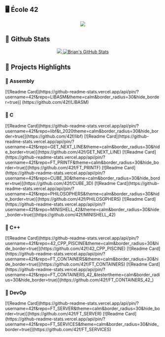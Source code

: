 ## 🖥 École 42
<div align="center">
<a href="https://profile.intra.42.fr/users/bvalette"><img src="https://1337-readme.vercel.app/api/profile?cursus=42cursus&dark=true&leet_logo=hide&login=bvalette"></a>
</div>

## 🧮 Github Stats

<div align="center">
<a href="https://github.com/42f?tab=repositories"><img src="https://github-readme-stats.vercel.app/api/top-langs/?username=42f&theme=onedark&hide=Objective-C">
<img src="https://github-readme-stats.vercel.app/api?username=42f&&show_icons=true&line_height=27&v=5&theme=onedark&hide=contribs,issues&count_private=true" alt="Brian's GitHub Stats"/></a>
</div>

## 📕 Projects Highlights

<div align="center">
    </div>

<h3> 📌 Assembly</h3>
    [![Readme Card](https://github-readme-stats.vercel.app/api/pin/?username=42f&repo=LIBASM&theme=calm&border_radius=30&hide_border=true)] (https://github.com/42f/LIBASM)
<h3> 📌  C</h3>
    [![Readme Card](https://github-readme-stats.vercel.app/api/pin/?username=42f&repo=libf&t_2020theme=calm&border_radius=30&hide_border=true)](https://github.com/42f/libf)
    [![Readme Card](https://github-readme-stats.vercel.app/api/pin/?username=42f&repo=GET_NEXT_LINE&theme=calm&border_radius=30&hide_border=true)](https://github.com/42f/GET_NEXT_LINE)
    [![Readme Card](https://github-readme-stats.vercel.app/api/pin/?username=42f&repo=FT_PRINTF&theme=calm&border_radius=30&hide_border=true)](https://github.com/42f/FT_PRINTF)
    [![Readme Card](https://github-readme-stats.vercel.app/api/pin/?username=42f&repo=CUBE_3D&theme=calm&border_radius=30&hide_border=true)](https://github.com/42f/CUBE_3D)
    [![Readme Card](https://github-readme-stats.vercel.app/api/pin/?username=42f&repo=PHILOSOPHERS&theme=calm&border_radius=30&hide_border=true)](https://github.com/42f/PHILOSOPHERS)
    [![Readme Card](https://github-readme-stats.vercel.app/api/pin/?username=42f&repo=MINISHELL_42&theme=calm&border_radius=30&hide_border=true)](https://github.com/42f/MINISHELL_42)
<h3> 📌  C++</h3>
    [![Readme Card](https://github-readme-stats.vercel.app/api/pin/?username=42f&repo=42_CPP_PISCINE&theme=calm&border_radius=30&hide_border=true)](https://github.com/42f/42_CPP_PISCINE)
    [![Readme Card](https://github-readme-stats.vercel.app/api/pin/?username=42f&repo=FT_CONTAINERS&theme=calm&border_radius=30&hide_border=true)](https://github.com/42f/FT_CONTAINERS)
    [![Readme Card](https://github-readme-stats.vercel.app/api/pin/?username=42f&repo=FT_CONTAINERS_42_&testertheme=calm&border_radius=30&hide_border=true)](https://github.com/42f/FT_CONTAINERS_42_)
<h3> 📌  DevOp </h3>
    [![Readme Card](https://github-readme-stats.vercel.app/api/pin/?username=42f&repo=FT_SERVER&theme=calm&border_radius=30&hide_border=true)](https://github.com/42f/FT_SERVER)
    [![Readme Card](https://github-readme-stats.vercel.app/api/pin/?username=42f&repo=FT_SERVICES&theme=calm&border_radius=30&hide_border=true)](https://github.com/42f/FT_SERVICES)


